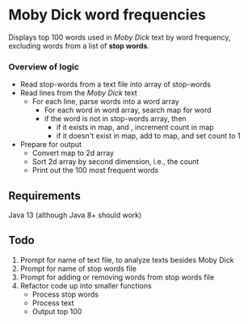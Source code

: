 # Moby Dick word frequencies

Displays top 100 words used in *Moby Dick* text by word frequency, excluding words from a list of **stop words**.

### Overview of logic
- Read stop-words from a text file into array of stop-words
- Read lines from the *Moby Dick* text
  - For each line, parse words into a word array
    - For each word in word array, search map for word
    - if the word is not in stop-words array, then
      - if it exists in map, and , increment count in map
      - if it doesn't exist in map, add to map, and set count to 1
- Prepare for output
  - Convert map to 2d array
  - Sort 2d array by second dimension, i.e., the count
  - Print out the 100 most frequent words

## Requirements
Java 13 (although Java 8+ should work)

## Todo
1. Prompt for name of text file, to analyze texts besides Moby Dick
2. Prompt for name of stop words file
3. Prompt for adding or removing words from stop words file
4. Refactor code up into smaller functions
   - Process stop words
   - Process text
   - Output top 100
